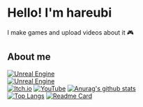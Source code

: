 <h1>Hello! I'm hareubi</h1>

I make games and upload videos about it 🎮
    
<h2>About me</h2>        

[![Unreal Engine](https://img.shields.io/badge/gitlab-%23313131.svg?style=for-the-badge&logo=gitlab&logoColor=#FC6D26)](https://gitlab.com/hareubi)      
[![Unreal Engine](https://img.shields.io/badge/unrealengine-%23313131.svg?style=for-the-badge&logo=unrealengine&logoColor=white)](https://gitlab.com/hareubi)      
[![Itch.io](https://img.shields.io/badge/Itch-%23FF0B34.svg?style=for-the-badge&logo=Itch.io&logoColor=white)](https://hareubi.itch.io/)
[![YouTube](https://img.shields.io/badge/YouTube-%23FF0000.svg?style=for-the-badge&logo=YouTube&logoColor=white)](https://youtube.com/@hareubi)
[![Anurag's github stats](https://github-readme-stats-hareubi.vercel.app/api?username=hareubi&title_color=FFF5E1&bg_color=30,6B240C,994D1C,E48F45,F5CCA0&text_color=FFF5E1&border_color=db691d&show_icons=true&icon_color=db691d&border_radius=15&cache_seconds=21600&card_width=500&text_bold=false)](https://github.com/anuraghazra/github-readme-stats)         
[![Top Langs](https://github-readme-stats-hareubi.vercel.app/api/top-langs/?layout=compact&username=hareubi&title_color=FFF5E1&bg_color=30,6B240C,994D1C,E48F45,F5CCA0&text_color=FFF5E1&border_color=db691d&show_icons=true&icon_color=FFF5E1&border_radius=15&cache_seconds=21600&card_width=500)](https://github.com/anuraghazra/github-readme-stats)
[![Readme Card](https://github-readme-stats-hareubi.vercel.app/api/pin/?username=hareubi&title_color=FFF5E1&bg_color=30,6B240C,994D1C,E48F45,F5CCA0&text_color=FFF5E1&border_color=db691d&show_icons=true&icon_color=db691d&border_radius=15&cache_seconds=21600&card_width=500&repo=Cathon&show_owner=true)](https://github.com/anuraghazra/github-readme-stats)

